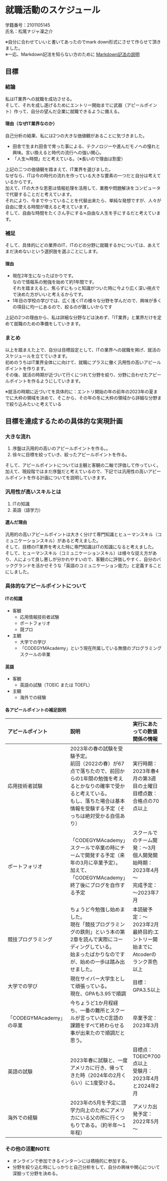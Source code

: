 # 就職活動のスケジュール

学籍番号：2101105145  
氏名：松尾ナジャ凜之介

※自分に合わせていいと書いてあったのでmark down形式にさせて作らせて頂きました。  
※一応、Markdown記法を知らない方のために
[Markdown記法の説明](https://gist.github.com/mignonstyle/083c9e1651d7734f84c99b8cf49d57fa)

## 目標

### 結論
私はIT業界への就職を成功させる。  
そして、それを成し遂げるためにエントリー開始までに武器（アピールポイント）作って、自分の望んだ企業に就職できるように備える。

#### 理由（なぜIT業界なのか）
自己分析の結果、私には2つの大きな価値観があることに気づきました。  
- 田舎で生まれ田舎で育った事による、テクノロジーや進んだモノへの憧れと興味。言い換えると時代の流行への強い関心。
- 「人生≒時間」だと考えている。（※長いので理由は割愛）  

上記の二つの価値観を踏まえて、IT業界を選びました。  
なぜなら、ITは今の時代の流れを作っている大きな要素の一つだと自分は考えているからです。<br>加えて、ITの大きな恩恵は情報処理を活用して、業務や問題解決をコンピュータで代替することだと考えています。<br>それにより、今までやっていることを代替出来たら、単純な発想ですが、人々が自由に使える時間が増えると考えています。  
そして、自由な時間をたくさん手にする≒自由な人生を手にするだと考えています。

### 補足
そして、具体的にどの業界のIT、ITのどの分野に就職するかについては、あえてまだ決めないという選択肢を選ぶことにします。

#### 理由
- 現在2年生になったばかりです。<br>なので情報系の勉強を始めて約1年間です。<br>それを踏まえると、焦らずにもっと知識がついた時に今より広く深い視点でで決めた方がいいと考えるからです。
- 1年目の学校の学びでは、広く浅くITの様々な分野を学んだので、興味が多くの項目に均一にあるので、絞るのが難しいからです  

上記の2つの理由から、私は詳細な分野などは決めず、「IT業界」と業界だけを定めて就職のための準備をしていきます。

### まとめ
以上を踏まえた上で、自分は目標設定として、ITの業界への就職を掲げ、就活のスケジュールを立てていきます。  
初めのうちはIT業界全体にに向けて、就職にプラスに働く汎用性の高いアピールポイントを作ります。  
その後、就活の時期が近づいて行くにつれて分野を絞り、分野に合わせたアピールポイントを作るようにしていきます。  

※就活の時期に近づいてを具体的に：エントリ開始の年の前年の2023年の夏までに大枠の領域を決めて、そこから、その年の冬に大枠の領域から詳細な分野まで絞り込みたいと考えている


## 目標を達成するための具体的な実現計画

### 大きな流れ
1. 序盤は汎用的の高いのアピールポイントを作る。。
1. 徐々に目標を絞っていき、絞ったアピールポイントを作る。  

そして、アピールポイントについては主観と客観の二軸で評価して作っていく。  
加えて、現段階ではまだ序盤だと考えているので、下記では汎用性の高いアピールポイントを作る計画についてを説明していきます。

### 汎用性が高いスキルとは
1. ITの知識
2. 英語（語学力）

#### 選んだ理由
汎用的の高いアピールポイントは大きく分けて専門知識とヒューマンスキル（コミュニケーションスキル）があると考えました。  
そして、目標のIT業界を考えた時に専門知識はITの知識になると考えました。  
そして、ヒューマンスキル（コミュニケーションスキル）は様々な捉え方があり、人によって良し悪しが分かれやすいので、客観のに評価しやすく、自分のバックグランドを活かせそうな「英語のコミュニケーション能力」と定義することにしました。

### 具体的なアピールポイントについて
#### ITの知識
- 客観
    - 応用情報技術者試験
    - ポートフォリオ
    - 競プロ
- 主観
    - 大学での学び
    - 「CODEGYMAcademy」という現在所属している無償のプログラミングスクールの卒業  
#### 英語
- 客観
    - 英語の試験（TOEIC または TOEFL）  
- 主観
    - 海外での経験

#### 各アピールポイントの補足説明

| アピールポイント  | 説明                                   | 実行にあたっての数値関係の情報|
|:-------------------|:----------------------------------------|:-----------|
| 応用技術者試験    | 2023年の春の試験を受験予定。<br>前回（2022の春）が67点で落ちたので、前回からの1年間の勉強を考えるとかなりの確率で受かると考えている。<br>もし、落ちた場合は基本情報を受験する予定（そっちは絶対受かる自信あり） | 実行時期：2023年春4月の第3週目の土曜日<br>目標点数：合格点の70点以上
| ポートフォリオ     | 「CODEGYMAcademy」スクールで卒業の時にチームで開発する予定（来年の3月に卒業予定）。<br>加えて、「CODEGYMAcademy」終了後にブログを自作する予定 | スクールでのチーム開発：～3月<br>個人開発開始時期：2023年4月～<br>完成予定：～2023年7月
| 競技プログラミング | ちょうど今勉強し始めました。<br>現在「競技プログラミングの鉄則」という本の第2章を読んで実際にコーディングしている。<br>始まったばかりなのですが、始めの一歩は踏み出せました。 | 本読破予定：～2023年2月 <br>最終目的:エントリー開始までにAtcoderのランク茶色以上 |
| 大学での学び       | 現在サイバー大学生として頑張っている。<br>現在、GPAも3.95で順調 | 目標：GPA3.5以上 |
「CODEGYMAcademy」の卒業 | 今ちょうど1か月程経ち、一番の難所とスクールが言っていたC言語の課題をすべて終わらせる事が出来たので順調だと思う。 | 卒業予定：2023年3月 |
| 英語の試験         | 2023年春に試験と、一度アメリカに行き、帰ってきた時（2024年の2月くらい）に1度受ける。 | 目標点：TOEIC®700点以上<br>受験月：2023年4月と2024年2月 |
| 海外での経験        | 2023年の5月を予定に語学力向上のためにアメリカにいる父の所に行くつもりである。（約半年～1年程） | アメリカ出発予定：2022年5月～ |

### その他の活動NOTE
- オンラインで参加できるインターンには積極的に参加する。
- 分野を絞り込む時にしっかりと自己分析をして、自分の興味や関心について深掘って分野を決める。